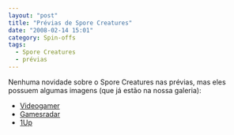 ```yaml
---
layout: "post"
title: "Prévias de Spore Creatures"
date: "2008-02-14 15:01"
category: Spin-offs
tags:
  - Spore Creatures
  - prévias
---
```


Nenhuma novidade sobre o Spore Creatures nas prévias, mas eles possuem algumas imagens (que já estão na nossa galeria):

- [Videogamer](http://www.videogamer.com/pc/spore/preview-777.html)
- [Gamesradar](https://www.gamesradar.com/spore-infects-the-ds/)
- [1Up](http://www.1up.com/previews/spore-ds)
